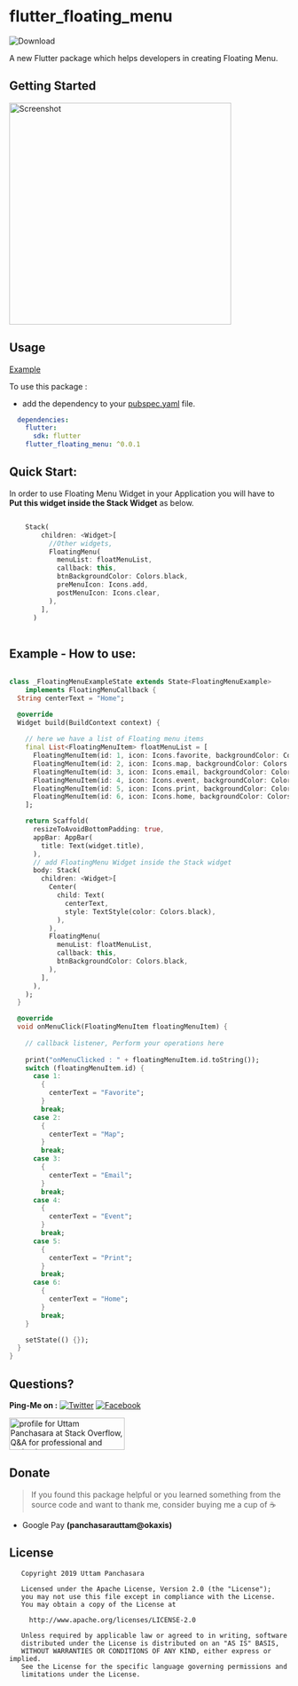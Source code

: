 # flutter_floating_menu
![Download](https://img.shields.io/badge/flutter_floating_menu-0.0.1-blue.svg)

A new Flutter package which helps developers in creating Floating Menu.

## Getting Started

<img src="https://github.com/UttamPanchasara/Flutter-Floating-Menu/blob/master/gif/floating_menu.gif" height="400" alt="Screenshot"/> 

## Usage

[Example](https://github.com/UttamPanchasara/Flutter-Floating-Menu/blob/master/example/example.dart)

To use this package :

* add the dependency to your [pubspec.yaml](https://github.com/iampawan/Flutter-Walkthrough/blob/master/pubspec.yaml) file.

```yaml
  dependencies:
    flutter:
      sdk: flutter
    flutter_floating_menu: ^0.0.1
```

## Quick Start:
In order to use Floating Menu Widget in your Application you will have to **Put this widget inside the Stack Widget** as below.

```dart

    Stack(
        children: <Widget>[
          //Other widgets,
          FloatingMenu(
            menuList: floatMenuList,
            callback: this,
            btnBackgroundColor: Colors.black,
            preMenuIcon: Icons.add,
            postMenuIcon: Icons.clear,
          ),
        ],
      )
      
```

## Example - How to use:

```dart

class _FloatingMenuExampleState extends State<FloatingMenuExample>
    implements FloatingMenuCallback {
  String centerText = "Home";

  @override
  Widget build(BuildContext context) {
  
    // here we have a list of Floating menu items
    final List<FloatingMenuItem> floatMenuList = [
      FloatingMenuItem(id: 1, icon: Icons.favorite, backgroundColor: Colors.deepOrangeAccent),
      FloatingMenuItem(id: 2, icon: Icons.map, backgroundColor: Colors.brown),
      FloatingMenuItem(id: 3, icon: Icons.email, backgroundColor: Colors.indigo),
      FloatingMenuItem(id: 4, icon: Icons.event, backgroundColor: Colors.pink),
      FloatingMenuItem(id: 5, icon: Icons.print, backgroundColor: Colors.green),
      FloatingMenuItem(id: 6, icon: Icons.home, backgroundColor: Colors.deepPurple),
    ];

    return Scaffold(
      resizeToAvoidBottomPadding: true,
      appBar: AppBar(
        title: Text(widget.title),
      ),
      // add FloatingMenu Widget inside the Stack widget
      body: Stack(
        children: <Widget>[
          Center(
            child: Text(
              centerText,
              style: TextStyle(color: Colors.black),
            ),
          ),
          FloatingMenu(
            menuList: floatMenuList,
            callback: this,
            btnBackgroundColor: Colors.black,
          ),
        ],
      ),
    );
  }

  @override
  void onMenuClick(FloatingMenuItem floatingMenuItem) {
    
    // callback listener, Perform your operations here
    
    print("onMenuClicked : " + floatingMenuItem.id.toString());
    switch (floatingMenuItem.id) {
      case 1:
        {
          centerText = "Favorite";
        }
        break;
      case 2:
        {
          centerText = "Map";
        }
        break;
      case 3:
        {
          centerText = "Email";
        }
        break;
      case 4:
        {
          centerText = "Event";
        }
        break;
      case 5:
        {
          centerText = "Print";
        }
        break;
      case 6:
        {
          centerText = "Home";
        }
        break;
    }

    setState(() {});
  }
}

```

## Questions?
 
 **Ping-Me on :**  [![Twitter](https://img.shields.io/badge/Twitter-%40UTM__Panchasara-blue.svg)](https://twitter.com/UTM_Panchasara)
[![Facebook](https://img.shields.io/badge/Facebook-Uttam%20Panchasara-blue.svg)](https://www.facebook.com/UttamPanchasara94)

 
 <a href="https://stackoverflow.com/users/5719935/uttam-panchasara">
<img src="https://stackoverflow.com/users/flair/5719935.png" width="208" height="58" alt="profile for Uttam Panchasara at Stack Overflow, Q&amp;A for professional and enthusiast programmers" title="profile for Uttam Panchasara at Stack Overflow, Q&amp;A for professional and enthusiast programmers">
</a>


## Donate
> If you found this package helpful or you learned something from the source code and want to thank me, consider buying me a cup of :coffee:
- Google Pay **(panchasarauttam@okaxis)**


## License

```
   Copyright 2019 Uttam Panchasara

   Licensed under the Apache License, Version 2.0 (the "License");
   you may not use this file except in compliance with the License.
   You may obtain a copy of the License at

     http://www.apache.org/licenses/LICENSE-2.0

   Unless required by applicable law or agreed to in writing, software
   distributed under the License is distributed on an "AS IS" BASIS,
   WITHOUT WARRANTIES OR CONDITIONS OF ANY KIND, either express or implied.
   See the License for the specific language governing permissions and
   limitations under the License.
```
